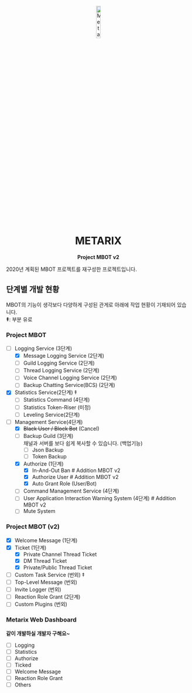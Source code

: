 <p align="center">
    <img src="https://user-images.githubusercontent.com/16767890/130764254-cb2d7a62-a19d-4c10-92a0-9b897910a7fc.png" width="15%" alt="Metarix BOT"/>
</p>
<h1 align="center">METARIX</h1>
<p align="center">
   <b>Project MBOT v2</b>
</p>
2020년 계획된 MBOT 프로젝트를 재구성한 프로젝트입니다.

## 단계별 개발 현황

MBOT의 기능이 생각보다 다양하게 구성된 관게로 아래에 작업 현황이 기재되어 있습니다.<br/>
**‡**: 부분 유로

### Project MBOT
* [ ] Logging Service (3단계)
    * [x] Message Logging Service (2단계)
    * [ ] Guild Logging Service (2단계)
    * [ ] Thread Logging Service (2단계)
    * [ ] Voice Channel Logging Service (2단계)
    * [ ] Backup Chatting Service(BCS) (2단계)
* [x] Statistics Service(2단계) ‡
    * [ ] Statistics Command (4단계)
    * [ ] Statistics Token-Riser (미정)
    * [ ] Leveling Service(2단계)
* [ ] Management Service(4단계)
    * [x] ~~Black User / Block Bot~~ (Cancel)
    * [ ] Backup Guild (3단계)<br/>
      채널과 서버를 보다 쉽게 복사할 수 있습니다. (백업기능)
      * [ ] Json Backup
      * [ ] Token Backup
    * [x] Authorize (1단계)<br/>
      * [x] In-And-Out Ban # Addition MBOT v2
      * [x] Authorize User # Addition MBOT v2
      * [x] Auto Grant Role (User/Bot)
    * [ ] Command Management Service (4단계)
    * [ ] User Application Interaction Warning System (4단계) # Addition MBOT v2
    * [ ] Mute System

### Project MBOT (v2)
* [x] Welcome Message (1단계)
* [x] Ticket (1단계)
  * [x] Private Channel Thread Ticket  
  * [x] DM Thread Ticket  
  * [x] Private/Public Thread Ticket  
* [ ] Custom Task Service (번외) ‡
* [ ] Top-Level Message (번외)
* [ ] Invite Logger (번외)
* [ ] Reaction Role Grant (2단계)
* [ ] Custom Plugins (번외)

### Metarix Web Dashboard
**같이 개발하실 개발자 구해요~**
* [ ] Logging
* [ ] Statistics
* [ ] Authorize
* [ ] Ticked
* [ ] Welcome Message
* [ ] Reaction Role Grant
* [ ] Others